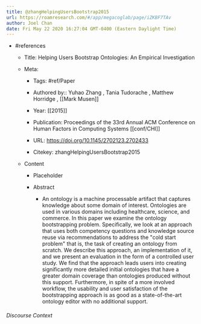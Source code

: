 ```yaml
---
title: @zhangHelpingUsersBootstrap2015
url: https://roamresearch.com/#/app/megacoglab/page/iZKBF7TAv
author: Joel Chan
date: Fri May 22 2020 16:27:04 GMT-0400 (Eastern Daylight Time)
---
```


- #references

    - Title: Helping Users Bootstrap Ontologies: An Empirical Investigation

    - Meta:

        - Tags: #ref/Paper

        - Authored by::  Yuhao Zhang ,  Tania Tudorache ,  Matthew Horridge ,  [[Mark Musen]]

        - Year: [[2015]]

        - Publication: Proceedings of the 33rd Annual ACM Conference on Human Factors in Computing Systems [[conf/CHI]]

        - URL: https://doi.org/10.1145/2702123.2702433

        - Citekey: zhangHelpingUsersBootstrap2015

    - Content

        - Placeholder

        - Abstract

            - An ontology is a machine processable artifact that captures knowledge about some domain of interest. Ontologies are used in various domains including healthcare, science, and commerce. In this paper we examine the ontology bootstrapping problem. Specifically, we look at an approach that uses both competency questions and knowledge source reuse via recommendations to address the "cold start problem" that is, the task of creating an ontology from scratch. We describe this approach, an implementation of it, and we present an evaluation in the form of a controlled user study. We find that the approach leads users into creating significantly more detailed initial ontologies that have a greater domain coverage than ontologies produced without this support. Furthermore, in spite of a more involved workflow, the usability and user satisfaction of the bootstrapping approach is as good as a state-of-the-art ontology editor with no additional support.

###### Discourse Context


